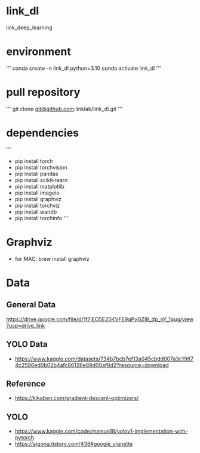 # link_dl

link_deep_learning

# environment

'''
conda create -n link_dl python=3.10 
conda activate link_dl
'''

# pull repository

'''
git clone git@github.com:linklab/link_dl.git
'''

# dependencies

'''
- pip install torch 
- pip install torchvision
- pip install pandas 
- pip install scikit-learn 
- pip install matplotlib 
- pip install imageio 
- pip install graphviz 
- pip install torchviz
- pip install wandb
- pip install torchinfo
'''

# Graphviz

- for MAC: brew install graphviz

# Data

## General Data

https://drive.google.com/file/d/1f7iEO5E25KVFE9qPyGZl8_dp_nY_1pug/view?usp=drive_link

## YOLO Data

- https://www.kaggle.com/datasets/734b7bcb7ef13a045cbdd007a3c19874c2586ed0b02b4afc86126e89d00af8d2?resource=download

## Reference

- https://kikaben.com/gradient-descent-optimizers/

## YOLO

- https://www.kaggle.com/code/mamun18/yolov1-implementation-with-pytorch
- https://aigong.tistory.com/438#google_vignette